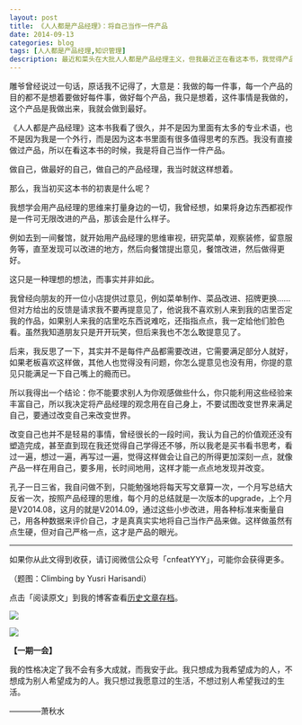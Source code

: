 ```yaml
---
layout: post
title: 《人人都是产品经理》：将自己当作一件产品
date: 2014-09-13
categories: blog
tags: [人人都是产品经理,知识管理]
description: 最近和菜头在大批人人都是产品经理主义，但我最近正在看这本书，我觉得产品经理主义并不见得全是坏的，只不过将产品的观点放在自己身上，那这个世界就好很多了。
---
```


雕爷曾经说过一句话，原话我不记得了，大意是：我做的每一件事，每一个产品的目的都不是想着要做好每件事，做好每个产品，我只是想着，这件事情是我做的，这个产品是我做出来，我就会做到最好。

《人人都是产品经理》这本书我看了很久，并不是因为里面有太多的专业术语，也不是因为我是一个外行，而是因为这本书里面有很多值得思考的东西。我没有直接做过产品，所以在看这本书的时候，我是将自己当作一件产品。

做自己，做最好的自己，做自己的产品经理，我当时就这样想着。

那么，我当初买这本书的初衷是什么呢？

我想学会用产品经理的思维来打量身边的一切，我曾经想，如果将身边东西都视作是一件可无限改进的产品，那该会是什么样子。

例如去到一间餐馆，就开始用产品经理的思维审视，研究菜单，观察装修，留意服务等，直至发现可以改进的地方，然后向餐馆提出意见，餐馆改进，然后做得更好。

这只是一种理想的想法，而事实并非如此。

我曾经向朋友的开一位小店提供过意见，例如菜单制作、菜品改进、招牌更换……但对方给出的反馈是请求我不要再提意见了，他说我不喜欢别人来到我的店里否定我的作品，如果别人来我的店里吃东西说难吃，还指指点点，我一定给他们脸色看。虽然我知道朋友只是开开玩笑，但后来我也不怎么敢提意见了。

后来，我反思了一下，其实并不是每件产品都需要改进，它需要满足部分人就好，如果老板喜欢这样做，其他人也觉得没有问题，你怎么提意见也没有用，你提的意见只能满足一下自己嘴上的瘾而已。

所以我得出一个结论：你不能要求别人为你观感做些什么，你只能利用这些经验来丰富自己，所以我决定将产品经理的观念用在自己身上，不要试图改变世界来满足自己，要通过改变自己来改变世界。

改变自己也并不是轻易的事情，曾经很长的一段时间，我认为自己的价值观还没有塑造完成，甚至直到现在我还觉得自己学得还不够，所以我老是买书看书思考，看过一遍，想过一遍，再写过一遍，觉得这样做会让自己的所得更加深刻一点，就像产品一样在用自己，要多用，长时间地用，这样才能一点点地发现并改变。

孔子一日三省，我自问做不到，只能勉强地将每天写文章算一次，一个月写总结大反省一次，按照产品经理的思维，每个月的总结就是一次版本的upgrade，上个月是V2014.08，这月的就是V2014.09，通过这些小步改进，用各种标准来衡量自己，用各种数据来评价自己，才是真真实实地将自己当作产品来做。这样做虽然有点生硬，但对自己严格一点，这才是产品的眼光。


----

如果你从此文得到收获，请订阅微信公众号「cnfeatYYY」，可能你会获得更多。

（题图：Climbing by Yusri Harisandi）

点击「阅读原文」到我的博客查看[历史文章存档](http://xiaoyan.work)。

![](http://cnfeat.qiniudn.com/mHDSX.png)

![](http://cnfeat.qiniudn.com/signitrue-2014-07-11.png)


**【一期一会】**


我的性格决定了我不会有多大成就，而我安于此。我只想成为我希望成为的人，不想成为别人希望成为的人。我只想过我愿意过的生活，不想过别人希望我过的生活。

————萧秋水
